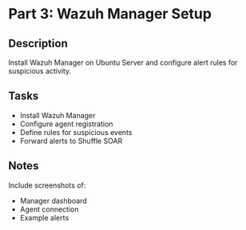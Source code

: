 # Part 3: Wazuh Manager Setup

## Description
Install Wazuh Manager on Ubuntu Server and configure alert rules for suspicious activity.

## Tasks
- Install Wazuh Manager
- Configure agent registration
- Define rules for suspicious events
- Forward alerts to Shuffle SOAR

## Notes
Include screenshots of:
- Manager dashboard
- Agent connection
- Example alerts
